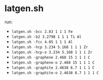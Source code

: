 # latgen.sh

run:
- `latgen.sh -bcc 2.83 1 1 1 Fe`
- `latgen.sh -b2 3.2798 1 1 1 Ti Al`
- `latgen.sh -fcc 4.05 1 1 1 Al`
- `latgen.sh -hcp 3.234 5.168 1 1 1 Zr`
- `latgen.sh -hcp-o 3.234 5.168 1 1 1 Zr`
- `latgen.sh -graphene 2.468 15 1 1 1 C`
- `latgen.sh -graphene-o 2.468 15 1 1 1 C`
- `latgen.sh -graphite 2.4638 6.7 1 1 1 C`
- `latgen.sh -graphite-o 2.4638 6.7 1 1 1 C`

